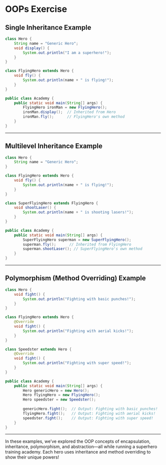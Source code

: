 # OOPs Exercise

## Single Inheritance Example

```java
class Hero {
    String name = "Generic Hero";
    void display() {
        System.out.println("I am a superhero!");
    }
}

class FlyingHero extends Hero {
    void fly() {
        System.out.println(name + " is flying!");
    }
}

public class Academy {
    public static void main(String[] args) {
        FlyingHero ironMan = new FlyingHero();
        ironMan.display();  // Inherited from Hero
        ironMan.fly();      // FlyingHero's own method
    }
}
```

---

## Multilevel Inheritance Example

```java
class Hero {
    String name = "Generic Hero";
}

class FlyingHero extends Hero {
    void fly() {
        System.out.println(name + " is flying!");
    }
}

class SuperFlyingHero extends FlyingHero {
    void shootLaser() {
        System.out.println(name + " is shooting lasers!");
    }
}

public class Academy {
    public static void main(String[] args) {
        SuperFlyingHero superman = new SuperFlyingHero();
        superman.fly();      // Inherited from FlyingHero
        superman.shootLaser(); // SuperFlyingHero's own method
    }
}
```

---

## Polymorphism (Method Overriding) Example

```java
class Hero {
    void fight() {
        System.out.println("Fighting with basic punches!");
    }
}

class FlyingHero extends Hero {
    @Override
    void fight() {
        System.out.println("Fighting with aerial kicks!");
    }
}

class Speedster extends Hero {
    @Override
    void fight() {
        System.out.println("Fighting with super speed!");
    }
}

public class Academy {
    public static void main(String[] args) {
        Hero genericHero = new Hero();
        Hero flyingHero = new FlyingHero();
        Hero speedster = new Speedster();
        
        genericHero.fight();  // Output: Fighting with basic punches!
        flyingHero.fight();   // Output: Fighting with aerial kicks!
        speedster.fight();    // Output: Fighting with super speed!
    }
}
```

---

In these examples, we’ve explored the OOP concepts of encapsulation, inheritance, polymorphism, and abstraction—all while running a superhero training academy. Each hero uses inheritance and method overriding to show their unique powers!